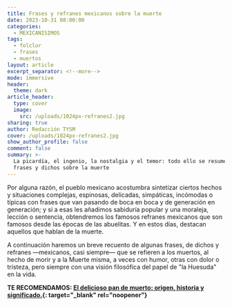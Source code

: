 ```yaml
---
title: Frases y refranes mexicanos sobre la muerte
date: 2023-10-31 08:00:00
categories:
  - MEXICANISIMOS
tags:
  - folclor
  - frases
  - muertos
layout: article
excerpt_separator: <!--more-->
mode: immersive
header:
  theme: dark
article_header:
  type: cover
  image:
    src: /uploads/1024px-refranes2.jpg
sharing: true
author: Redacción TYSM
cover: /uploads/1024px-refranes2.jpg
show_author_profile: false
comment: false
summary: >-
  La picardía, el ingenio, la nostalgia y el temor: todo ello se resume en estas
  frases y dichos sobre la muerte
---
```

Por alguna razón, el pueblo mexicano acostumbra sintetizar ciertos hechos y situaciones complejas, espinosas, delicadas, simpáticas, incómodas o típicas con frases que van pasando de boca en boca y de generación en generación; y si a esas les añadimos sabiduría popular y una moraleja, lección o sentencia, obtendremos los famosos refranes mexicanos que son famosos desde las épocas de las abuelitas. Y en estos días, destacan aquellos que hablan de la muerte.

A continuación haremos un breve recuento de algunas frases, de dichos y refranes —mexicanos, casi siempre— que se refieren a los muertos, al hecho de morir y a la Muerte misma, a veces con humor, otras con dolor o tristeza, pero siempre con una visión filosófica del papel de "la Huesuda" en la vida.

**TE RECOMENDAMOS:&nbsp;[El delicioso pan de muerto: origen, historia y significado.](https://blog.tonoysumariachi.com/gastronomia/2022/09/26/el-delicioso-pan-de-muerto-origen-historia-y-significado.html){: target="_blank" rel="noopener"}**